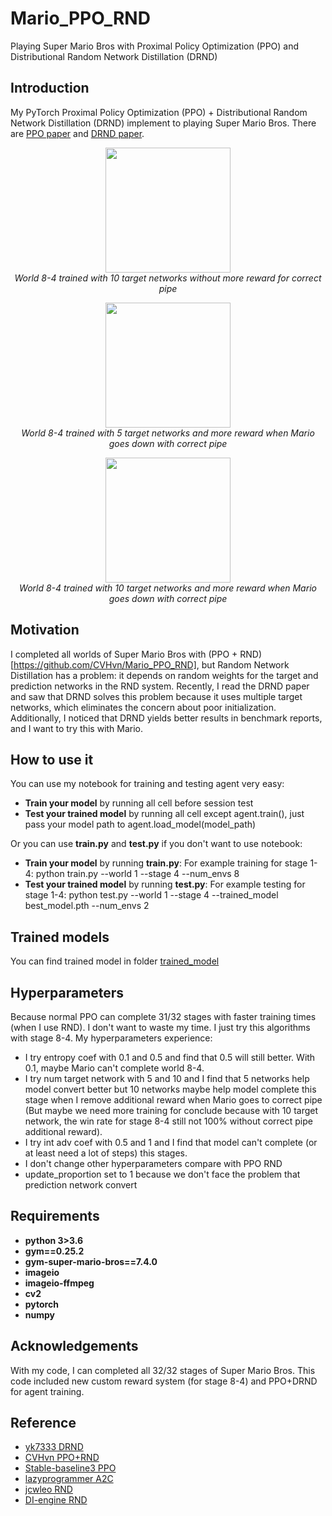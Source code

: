 # Mario_PPO_RND
Playing Super Mario Bros with Proximal Policy Optimization (PPO) and Distributional Random Network Distillation (DRND)

## Introduction

My PyTorch Proximal Policy Optimization (PPO) + Distributional Random Network Distillation (DRND) implement to playing Super Mario Bros. There are [PPO paper](https://arxiv.org/abs/1707.06347) and [DRND paper](https://arxiv.org/abs/2401.09750).
<p align="center">
  <img src="demo/gif/8-4-10-targets.gif" width="200"><br/>
  <i>World 8-4 trained with 10 target networks without more reward for correct pipe</i>
</p>

<p align="center">
  <img src="demo/gif/8-4-correct-pipe-reward-5-targets.gif" width="200"><br/>
  <i>World 8-4 trained with 5 target networks and more reward when Mario goes down with correct pipe</i>
</p>

<p align="center">
  <img src="demo/gif/8-4-correct-pipe-reward-10-targets.gif" width="200"><br/>
  <i>World 8-4 trained with 10 target networks and more reward when Mario goes down with correct pipe</i>
</p>

## Motivation

I completed all worlds of Super Mario Bros with (PPO + RND) [https://github.com/CVHvn/Mario_PPO_RND], but Random Network Distillation has a problem: it depends on random weights for the target and prediction networks in the RND system. Recently, I read the DRND paper and saw that DRND solves this problem because it uses multiple target networks, which eliminates the concern about poor initialization. Additionally, I noticed that DRND yields better results in benchmark reports, and I want to try this with Mario.

## How to use it

You can use my notebook for training and testing agent very easy:
* **Train your model** by running all cell before session test
* **Test your trained model** by running all cell except agent.train(), just pass your model path to agent.load_model(model_path)

Or you can use **train.py** and **test.py** if you don't want to use notebook:
* **Train your model** by running **train.py**: For example training for stage 1-4: python train.py --world 1 --stage 4 --num_envs 8
* **Test your trained model** by running **test.py**: For example testing for stage 1-4: python test.py --world 1 --stage 4 --trained_model best_model.pth --num_envs 2

## Trained models

You can find trained model in folder [trained_model](trained_model)

## Hyperparameters

Because normal PPO can complete 31/32 stages with faster training times (when I use RND). I don't want to waste my time. I just try this algorithms with stage 8-4.
My hyperparameters experience:
- I try entropy coef with 0.1 and 0.5 and find that 0.5 will still better. With 0.1, maybe Mario can't complete world 8-4.
- I try num target network with 5 and 10 and I find that 5 networks help model convert better but 10 networks maybe help model complete this stage when I remove additional reward when Mario goes to correct pipe (But maybe we need more training for conclude because with 10 target network, the win rate for stage 8-4 still not 100% without correct pipe additional reward).
- I try int adv coef with 0.5 and 1 and I find that model can't complete (or at least need a lot of steps) this stages.
- I don't change other hyperparameters compare with PPO RND
- update_proportion set to 1 because we don't face the problem that prediction network convert

## Requirements

* **python 3>3.6**
* **gym==0.25.2**
* **gym-super-mario-bros==7.4.0**
* **imageio**
* **imageio-ffmpeg**
* **cv2**
* **pytorch** 
* **numpy**

## Acknowledgements
With my code, I can completed all 32/32 stages of Super Mario Bros. This code included new custom reward system (for stage 8-4) and PPO+DRND for agent training.

## Reference
* [yk7333 DRND](https://github.com/yk7333/DRND)
* [CVHvn PPO+RND](https://github.com/CVHvn/Mario_PPO_RND)
* [Stable-baseline3 PPO](https://stable-baselines3.readthedocs.io/en/master/_modules/stable_baselines3/ppo/ppo.html#PPO)
* [lazyprogrammer A2C](https://github.com/lazyprogrammer/machine_learning_examples/tree/master/rl3/a2c)
* [jcwleo RND](https://github.com/jcwleo/random-network-distillation-pytorch/blob/master/utils.py)
* [DI-engine RND](https://opendilab.github.io/DI-engine/12_policies/rnd.html)